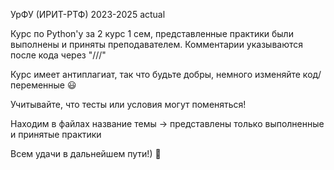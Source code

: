 УрФУ (ИРИТ-РТФ) 2023-2025 actual

Курс по Python'y за 2 курс 1 сем, представленные практики были выполнены и приняты преподавателем. Комментарии указываются после кода через "///" 

Курс имеет антиплагиат, так что будьте добры, немного изменяйте код/переменные 😃

Учитывайте, что тесты или условия могут поменяться!

Находим в файлах название темы -> представлены только выполненные и принятые практики

Всем удачи в дальнейшем пути!) 🫡
